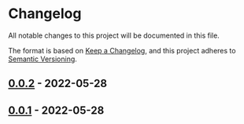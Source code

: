 # Changelog

All notable changes to this project will be documented in this file.

The format is based on [Keep a Changelog], and this project adheres to
[Semantic Versioning].

## [0.0.2] - 2022-05-28

## [0.0.1] - 2022-05-28

[keep a changelog]: https://keepachangelog.com/en/1.0.0/
[semantic versioning]: https://semver.org/spec/v2.0.0.html
[0.0.2]: https://github.com/sylc/release-me/compare/0.0.1...0.0.2
[0.0.1]: https://github.com/sylc/release-me/compare/0.0.1
